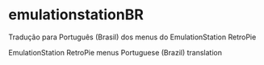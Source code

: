 # emulationstationBR

Tradução para Português (Brasil) dos menus do EmulationStation RetroPie

EmulationStation RetroPie menus Portuguese (Brazil) translation



